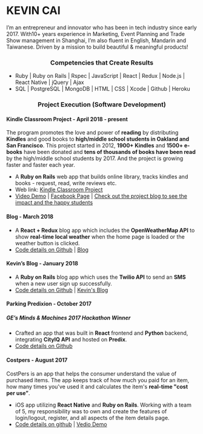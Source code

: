 # KEVIN CAI

I’m an entrepreneur and innovator who has been in tech industry since early 2017. With10+ years experience in Marketing, Event Planning and Trade Show management in Shanghai, I’m also fluent in English, Mandarin and Taiwanese. Driven by a mission to build beautiful & meaningful products!

<h3 align="center">Competencies that Create Results</h3>

*    Ruby | Ruby on Rails | Rspec | JavaScript | React | Redux | Node.js | React Native | jQuery | Ajax
*    SQL | PostgreSQL | MongoDB | HTML | CSS | Xcode | Github | Heroku

<h3 align="center">Project Execution (Software Development)</h3>

#### Kindle Classroom Project - April 2018 - present
The program promotes the love and power of **reading** by distributing **Kindles** and good books to **high/middle school students in Oakland and San Francisco**. This project started in 2012, **1900+ Kindles** and **1500+ e-books** have been donated and **tens of thousands of books have been read** by the high/middle school students by 2017. And the project is growing faster and faster each year.    
*    A **Ruby on Rails** web app that builds online library, tracks kindles and books - request, read, write reviews etc.
*    Web link: [Kindle Classroom Project](https://www.kindleclassroomproject.org/)   
*   [Video Demo](https://youtu.be/Hu0rG1vPLqE) | [Facebook Page](https://www.facebook.com/kindleclassroom) | [Check out the project blog to see the impact and the happy students](http://iserotope.com/kindle-classroom-project)   

#### Blog - March 2018
*    A **React + Redux** blog app which includes the **OpenWeatherMap API** to show **real-time local weather** when the home page is loaded or the weather button is clicked.
*    [Code details on Github](https://github.com/kevincai79/Blog) |  [Blog](https://infinite-sea-36325.herokuapp.com)

#### Kevin’s Blog - January 2018
*    A **Ruby on Rails** blog app which uses the **Twilio API** to send an **SMS** when a new user sign up successfully.
*    [Code details on Github](https://github.com/kevincai79/Kevin-Blog) | [Kevin's Blog](https://lit-stream-38404.herokuapp.com/)

#### Parking Predixion - October 2017
<h5><em>GE’s Minds & Machines 2017 Hackathon Winner</em></h5>

*    Crafted an app that was built in **React** frontend and **Python** backend, integrating **CityIQ API** and hosted on **Predix**.
*    [Code details on Github](https://github.com/kevincai79/ParkingPrediXion)

#### Costpers - August 2017
CostPers is an app that helps the consumer understand the value of purchased items. The app keeps track of how much you paid for an item, how many times you've used it and calculates the item's **real-time "cost per use”**.
*    iOS app utilizing **React Native** and **Ruby on Rails**. Working with a team of 5, my responsibility was to own and create the features of login/logout, register, and all aspects of the item details page.
*   [Code details on github](https://github.com/kevincai79/CostPers )  | [Vedio Demo](https://youtu.be/gu1ShLqjq8k)
